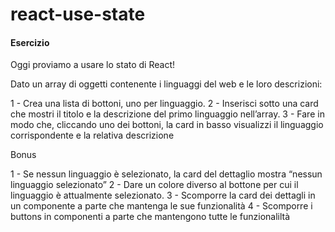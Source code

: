  # react-use-state
#### Esercizio 

Oggi proviamo a usare lo stato di React!

Dato un array di oggetti contenente i linguaggi del web e le loro descrizioni:

1 - Crea una lista di bottoni, uno per  linguaggio.
2 - Inserisci sotto una card che mostri il titolo e la descrizione del primo linguaggio nell’array.
3 - Fare in modo che, cliccando uno dei bottoni, la card in basso visualizzi il linguaggio corrispondente e la relativa descrizione

Bonus

1 - Se nessun linguaggio è selezionato, la card del dettaglio mostra “nessun linguaggio selezionato”
2 - Dare un colore diverso al bottone per cui il linguaggio è attualmente selezionato.
3 - Scomporre la card dei dettagli in un componente a parte che mantenga le sue funzionalità
4 - Scomporre i buttons in componenti a parte che mantengono tutte le funzionaliltà


